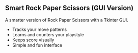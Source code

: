 ## Smart Rock Paper Scissors (GUI Version)

A smarter version of Rock Paper Scissors with a Tkinter GUI.

- Tracks your move patterns
- Learns and counters your playstyle
- Keeps score visually
- Simple and fun interface
